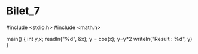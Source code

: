 # Bilet_7

#include <stdio.h>
#include <math.h>

main()
{
int y,x;
readln("%d", &x);
y = cos(x);
y=y*2
writeln("Result : %d", y)
}
 
